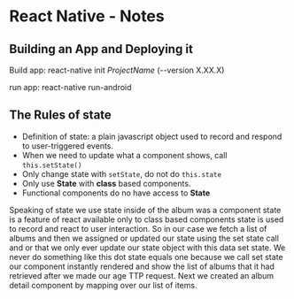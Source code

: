 # React Native - Notes

## Building an App and Deploying it

Build app: react-native init _ProjectName_ (--version X.XX.X)

run app: react-native run-android

## The Rules of state

- Definition of state: a plain javascript object used to record and respond to user-triggered events.
- When we need to update what a component shows, call `this.setState()`
- Only change state with `setState`, do not do `this.state`
- Only use **State** with **class** based components.
- Functional components do no have access to **State**

Speaking of state we use state inside of the album was a component state is a feature of react available
only to class based components state is used to record and react to user interaction.
So in our case we fetch a list of albums and then we assigned or updated our state using the set state
call and or that we only ever update our state object with this data set state.
We never do something like this dot state equals one because we call set state our component instantly
rendered and show the list of albums that it had retrieved after we made our age TTP request.
Next we created an album detail component by mapping over our list of items.